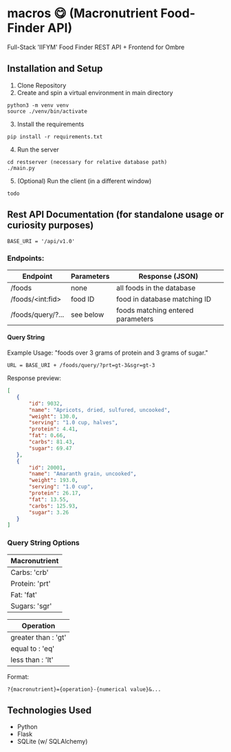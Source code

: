 # macros 😋 (Macronutrient Food-Finder API)
Full-Stack 'IIFYM' Food Finder REST API + Frontend for Ombre

## Installation and Setup 

1. Clone Repository
2. Create and spin a virtual environment in main directory
```
python3 -m venv venv
source ./venv/bin/activate
```
3. Install the requirements
```
pip install -r requirements.txt
```
4. Run the server
```
cd restserver (necessary for relative database path)
./main.py
```
5. (Optional) Run the client (in a different window)
```
todo
```

## Rest API Documentation (for standalone usage or curiosity purposes)

`BASE_URI = '/api/v1.0'`

### Endpoints:

| Endpoint | Parameters | Response (JSON) |
| --------------- | --------------- | --------------- |
| /foods | none | all foods in the database |
| /foods/\<int:fid\> | food ID | food in database matching ID  |
| /foods/query/?... | see below | foods matching entered parameters |

#### Query String

Example Usage: "foods over 3 grams of protein and 3 grams of sugar."

`URL = BASE_URI + /foods/query/?prt=gt-3&sgr=gt-3`

Response preview:
 ```json
 [
    {
        "id": 9032,
        "name": "Apricots, dried, sulfured, uncooked",
        "weight": 130.0,
        "serving": "1.0 cup, halves",
        "protein": 4.41,
        "fat": 0.66,
        "carbs": 81.43,
        "sugar": 69.47
    },
    {
        "id": 20001,
        "name": "Amaranth grain, uncooked",
        "weight": 193.0,
        "serving": "1.0 cup",
        "protein": 26.17,
        "fat": 13.55,
        "carbs": 125.93,
        "sugar": 3.26
    }
]
 ```
 
 ### Query String Options
| Macronutrient |
| --------------- | 
| Carbs: 'crb'  |
| Protein: 'prt' |
| Fat: 'fat' |
| Sugars: 'sgr'|

| Operation |
| --------------- | 
| greater than : 'gt'  |
| equal to : 'eq' |
| less than : 'lt' |

Format:
```
?{macronutrient}={operation}-{numerical value}&...
```

## Technologies Used
- Python
- Flask
- SQLite (w/ SQLAlchemy)
